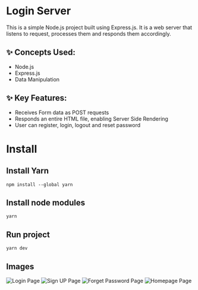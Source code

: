 # Login Server

This is a simple Node.js project built using Express.js. It is a web server that listens to request, processes them and responds them accordingly.

## ✨ Concepts Used:

- Node.js
- Express.js
- Data Manipulation

## ✨ Key Features:

- Receives Form data as POST requests
- Responds an entire HTML file, enabling Server Side Rendering
- User can register, login, logout and reset password

# Install

## Install Yarn

<code>npm install --global yarn</code>

## Install node modules

<code>yarn</code>

## Run project

<code>yarn dev</code>

## Images

![Login Page](https://i.postimg.cc/ZRy67JBF/Screenshot-2025-02-14-at-8-08-07-pm.png)
![Sign UP Page](https://i.postimg.cc/wMpRwLdg/Screenshot-2025-02-14-at-8-08-22-pm.png)
![Forget Password Page](https://i.postimg.cc/4469mLzd/Screenshot-2025-02-14-at-8-08-45-pm.png)
![Homepage Page](https://i.postimg.cc/q76t0jJp/Screenshot-2025-02-14-at-8-09-32-pm.png)
